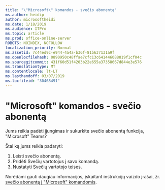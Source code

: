 ```yaml
---
title: "\"Microsoft\" komandos - svečio abonentą"
ms.author: heidip
author: microsoftheidi
ms.date: 1/18/2019
ms.audience: ITPro
ms.topic: article
ms.prod: office-online-server
ROBOTS: NOINDEX, NOFOLLOW
localization_priority: Normal
ms.assetid: 7c44ed9c-e944-4a4a-b36f-81b637131a9f
ms.openlocfilehash: 0890950c48ffae7cfc13c641446088819f1cf04c
ms.sourcegitcommit: 431f60d51f4203b22e655a37358667d844e3e576
ms.translationtype: MT
ms.contentlocale: lt-LT
ms.lasthandoff: 03/07/2019
ms.locfileid: "30468491"
---
```

# <a name="microsoft-teams---guest-access"></a>"Microsoft" komandos - svečio abonentą

Jums reikia padėti įjungimas ir sukurkite svečio abonentą funkcija, "Microsoft" Teams?

Štai ką jums reikia padaryti:

1. Leisti svečio abonentą.
1. Pridėti Svečių vartotojus į savo komandą.
1. Nustatyti Svečių vartotojo teises.

Norėdami gauti daugiau informacijos, įskaitant instrukcijų vaizdo įrašai, žr. [svečio abonentą į "Microsoft" komandomis](https://docs.microsoft.com/en-us/microsoftteams/guest-access).

